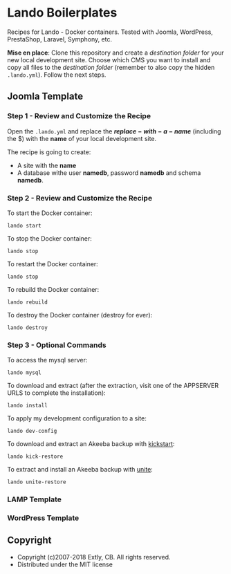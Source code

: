 # Lando Boilerplates

Recipes for Lando - Docker containers. Tested with Joomla, WordPress, PrestaShop, Laravel, Symphony, etc.

**Mise en place**: Clone this repository and create a _destination folder_ for your new local development site. Choose which CMS you want to install and copy all files to the _destination folder_ (remember to also copy the hidden `.lando.yml`). Follow the next steps.

## Joomla Template

### Step 1 - Review and Customize the Recipe

Open the `.lando.yml` and replace the **$replace-with-a-name$** (including the $) with the **name** of your local development site.

The recipe is going to create:

- A site with the **name**
- A database withe user **namedb**, password **namedb** and schema **namedb**.

### Step 2 - Review and Customize the Recipe

To start the Docker container:

    lando start

To stop the Docker container:

    lando stop

To restart the Docker container:

    lando stop

To rebuild the Docker container:

    lando rebuild

To destroy the Docker container (destroy for ever):

    lando destroy

### Step 3 - Optional Commands

To access the mysql server:

    lando mysql

To download and extract (after the extraction, visit one of the APPSERVER URLS to complete the installation):

    lando install

To apply my development configuration to a site:

    lando dev-config

To download and extract an Akeeba backup with [kickstart](https://www.akeebabackup.com/products/akeeba-kickstart.html):

    lando kick-restore

To extract and install an Akeeba backup with [unite](https://www.akeebabackup.com/products/akeeba-unite.html):

    lando unite-restore

### LAMP Template

### WordPress Template

## Copyright

* Copyright (c)2007-2018 Extly, CB. All rights reserved.
* Distributed under the MIT license
